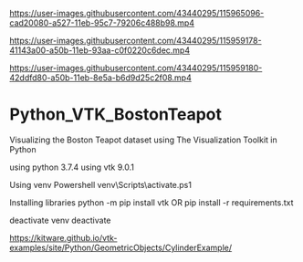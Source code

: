 
https://user-images.githubusercontent.com/43440295/115965096-cad20080-a527-11eb-95c7-79206c488b98.mp4


https://user-images.githubusercontent.com/43440295/115959178-41143a00-a50b-11eb-93aa-c0f0220c6dec.mp4


https://user-images.githubusercontent.com/43440295/115959180-42ddfd80-a50b-11eb-8e5a-b6d9d25c2f08.mp4



# Python_VTK_BostonTeapot
Visualizing the Boston Teapot dataset using The Visualization Toolkit in Python

using python 3.7.4
using vtk 9.0.1

Using venv
Powershell
venv\Scripts\activate.ps1

Installing libraries
python -m pip install vtk OR pip install -r requirements.txt

deactivate venv
deactivate


https://kitware.github.io/vtk-examples/site/Python/GeometricObjects/CylinderExample/
